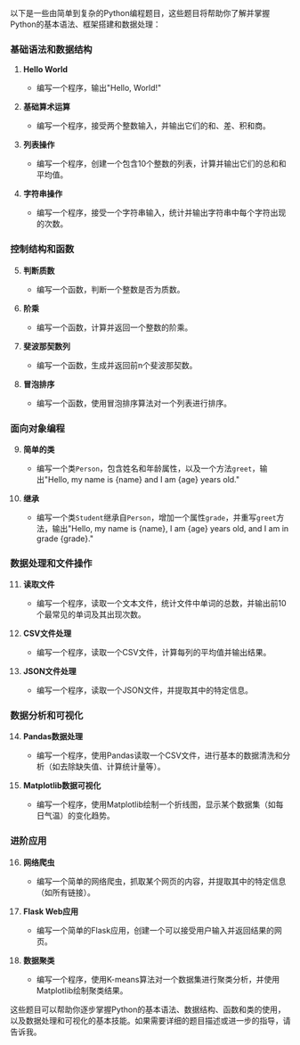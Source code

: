 以下是一些由简单到复杂的Python编程题目，这些题目将帮助你了解并掌握Python的基本语法、框架搭建和数据处理：

### 基础语法和数据结构

1. **Hello World**
   - 编写一个程序，输出"Hello, World!"

2. **基础算术运算**
   - 编写一个程序，接受两个整数输入，并输出它们的和、差、积和商。

3. **列表操作**
   - 编写一个程序，创建一个包含10个整数的列表，计算并输出它们的总和和平均值。

4. **字符串操作**
   - 编写一个程序，接受一个字符串输入，统计并输出字符串中每个字符出现的次数。

### 控制结构和函数

5. **判断质数**
   - 编写一个函数，判断一个整数是否为质数。

6. **阶乘**
   - 编写一个函数，计算并返回一个整数的阶乘。

7. **斐波那契数列**
   - 编写一个函数，生成并返回前n个斐波那契数。

8. **冒泡排序**
   - 编写一个函数，使用冒泡排序算法对一个列表进行排序。

### 面向对象编程

9. **简单的类**
   - 编写一个类`Person`，包含姓名和年龄属性，以及一个方法`greet`，输出"Hello, my name is {name} and I am {age} years old."

10. **继承**
    - 编写一个类`Student`继承自`Person`，增加一个属性`grade`，并重写`greet`方法，输出"Hello, my name is {name}, I am {age} years old, and I am in grade {grade}."

### 数据处理和文件操作

11. **读取文件**
    - 编写一个程序，读取一个文本文件，统计文件中单词的总数，并输出前10个最常见的单词及其出现次数。

12. **CSV文件处理**
    - 编写一个程序，读取一个CSV文件，计算每列的平均值并输出结果。

13. **JSON文件处理**
    - 编写一个程序，读取一个JSON文件，并提取其中的特定信息。

### 数据分析和可视化

14. **Pandas数据处理**
    - 编写一个程序，使用Pandas读取一个CSV文件，进行基本的数据清洗和分析（如去除缺失值、计算统计量等）。

15. **Matplotlib数据可视化**
    - 编写一个程序，使用Matplotlib绘制一个折线图，显示某个数据集（如每日气温）的变化趋势。

### 进阶应用

16. **网络爬虫**
    - 编写一个简单的网络爬虫，抓取某个网页的内容，并提取其中的特定信息（如所有链接）。

17. **Flask Web应用**
    - 编写一个简单的Flask应用，创建一个可以接受用户输入并返回结果的网页。

18. **数据聚类**
    - 编写一个程序，使用K-means算法对一个数据集进行聚类分析，并使用Matplotlib绘制聚类结果。

这些题目可以帮助你逐步掌握Python的基本语法、数据结构、函数和类的使用，以及数据处理和可视化的基本技能。如果需要详细的题目描述或进一步的指导，请告诉我。